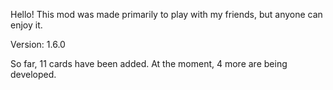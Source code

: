 Hello!
This mod was made primarily to play with my friends, but anyone can enjoy it.

Version: 1.6.0

So far, 11 cards have been added. At the moment, 4 more are being developed.